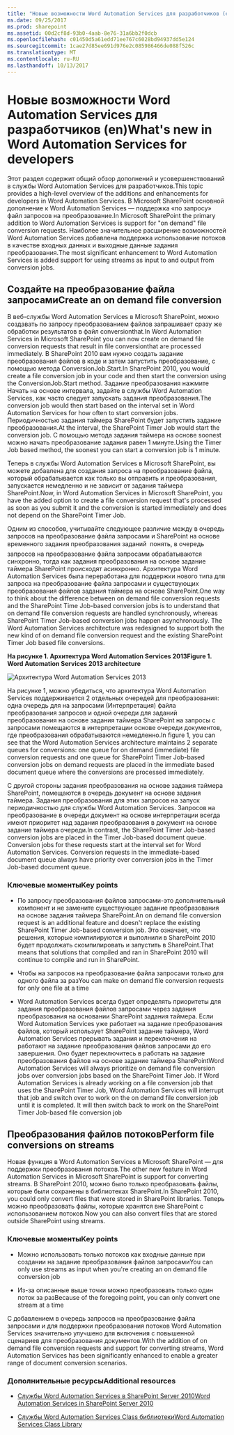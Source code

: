 ```yaml
---
title: "Новые возможности Word Automation Services для разработчиков (en)"
ms.date: 09/25/2017
ms.prod: sharepoint
ms.assetid: 00d2cf8d-93b0-4aab-8e76-31a6bb2f0dcb
ms.openlocfilehash: c01450d5a61edd71ee767c6028bd94937dd5e124
ms.sourcegitcommit: 1cae27d85ee691d976e2c085986466de088f526c
ms.translationtype: MT
ms.contentlocale: ru-RU
ms.lasthandoff: 10/13/2017
---
```

# <a name="whats-new-in-word-automation-services-for-developers"></a><span data-ttu-id="68ca9-102">Новые возможности Word Automation Services для разработчиков (en)</span><span class="sxs-lookup"><span data-stu-id="68ca9-102">What's new in Word Automation Services for developers</span></span>
<span data-ttu-id="68ca9-103">Этот раздел содержит общий обзор дополнений и усовершенствований в службы Word Automation Services для разработчиков.</span><span class="sxs-lookup"><span data-stu-id="68ca9-103">This topic provides a high-level overview of the additions and enhancements for developers in Word Automation Services.</span></span> <span data-ttu-id="68ca9-104">В Microsoft SharePoint основной дополнение к Word Automation Services — поддержка «по запросу» файл запросов на преобразование.</span><span class="sxs-lookup"><span data-stu-id="68ca9-104">In Microsoft SharePoint the primary addition to Word Automation Services is support for "on demand" file conversion requests.</span></span> <span data-ttu-id="68ca9-105">Наиболее значительное расширение возможностей Word Automation Services добавлена поддержка использование потоков в качестве входных данных и выходные данные задания преобразования.</span><span class="sxs-lookup"><span data-stu-id="68ca9-105">The most significant enhancement to Word Automation Services is added support for using streams as input to and output from conversion jobs.</span></span>
## <a name="create-an-on-demand-file-conversion"></a><span data-ttu-id="68ca9-106">Создайте на преобразование файла запросами</span><span class="sxs-lookup"><span data-stu-id="68ca9-106">Create an on demand file conversion</span></span>
<span data-ttu-id="68ca9-107"><a name="was15CreateOnDemandConversion"> </a></span><span class="sxs-lookup"><span data-stu-id="68ca9-107"><a name="was15CreateOnDemandConversion"> </a></span></span>

<span data-ttu-id="68ca9-108">В веб-службы Word Automation Services в Microsoft SharePoint, можно создавать по запросу преобразованием файлов запрашивает сразу же обработки результатов в файл conversionthat.</span><span class="sxs-lookup"><span data-stu-id="68ca9-108">In Word Automation Services in Microsoft SharePoint you can now create on demand file conversion requests that result in file conversionthat are processed immediately.</span></span> <span data-ttu-id="68ca9-109">В SharePoint 2010 вам нужно создать задание преобразования файлов в коде и затем запустить преобразование, с помощью метода ConversionJob.Start.</span><span class="sxs-lookup"><span data-stu-id="68ca9-109">In SharePoint 2010, you would create a file conversion job in your code and then start the conversion using the ConversionJob.Start method.</span></span> <span data-ttu-id="68ca9-110">Задание преобразования нажмите Начать на основе интервала, задайте в службы Word Automation Services, как часто следует запускать задания преобразования.</span><span class="sxs-lookup"><span data-stu-id="68ca9-110">The conversion job would then start based on the interval set in Word Automation Services for how often to start conversion jobs.</span></span> <span data-ttu-id="68ca9-111">Периодичностью задания таймера SharePoint будет запустить задание преобразования.</span><span class="sxs-lookup"><span data-stu-id="68ca9-111">At the interval, the SharePoint Timer Job would start the conversion job.</span></span> <span data-ttu-id="68ca9-112">С помощью метода задания таймера на основе soonest можно начать преобразование задания равен 1 минуте.</span><span class="sxs-lookup"><span data-stu-id="68ca9-112">Using the Timer Job based method, the soonest you can start a conversion job is 1 minute.</span></span> 
  
    
    
<span data-ttu-id="68ca9-113">Теперь в службы Word Automation Services в Microsoft SharePoint, вы можете добавлена для создания запроса на преобразование файла, который обрабатывается как только вы отправить и преобразования, запускается немедленно и не зависит от задания таймера SharePoint.</span><span class="sxs-lookup"><span data-stu-id="68ca9-113">Now, in Word Automation Services in Microsoft SharePoint, you have the added option to create a file conversion request that's processed as soon as you submit it and the conversion is started immediately and does not depend on the SharePoint Timer Job.</span></span> 
  
    
    
<span data-ttu-id="68ca9-p103">Одним из способов, учитывайте следующее различие между в очередь запросов на преобразование файла запросами и SharePoint на основе временного задания преобразования заданий  понять, в очередь запросов на преобразование файла запросами обрабатываются синхронно, тогда как задания преобразования на основе задание таймера SharePoint происходят асинхронно. Архитектура Word Automation Services была переработана для поддержки нового типа для запроса на преобразование файла запросами и существующих преобразования файлов задания таймера на основе SharePoint.</span><span class="sxs-lookup"><span data-stu-id="68ca9-p103">One way to think about the difference between on demand file conversion requests and the SharePoint Time Job-based conversion jobs is to understand that on demand file conversion requests are handled synchronously, whereas SharePoint Timer Job-based conversion jobs happen asynchronously. The Word Automation Services architecture was redesigned to support both the new kind of on demand file conversion request and the existing SharePoint Timer Job based file conversions.</span></span>
  
    
    

<span data-ttu-id="68ca9-116">**На рисунке 1. Архитектура Word Automation Services 2013**</span><span class="sxs-lookup"><span data-stu-id="68ca9-116">**Figure 1. Word Automation Services 2013 architecture**</span></span>

  
    
    

  
    
    
![Архитектура Word Automation Services 2013](../images/SPS15CON_WAS_Architecture.png)
  
    
    
<span data-ttu-id="68ca9-118">На рисунке 1, можно убедиться, что архитектура Word Automation Services поддерживается 2 отдельных очередей для преобразования: одна очередь для на запросами (Интерпретация) файла преобразования запросов и одной очереди для заданий преобразования на основе задания таймера SharePoint на запросы с запросами помещаются в интерпретации основе очереди документов, где преобразования обрабатываются немедленно.</span><span class="sxs-lookup"><span data-stu-id="68ca9-118">In figure 1, you can see that the Word Automation Services architecture maintains 2 separate queues for conversions: one queue for on demand (immediate) file conversion requests and one queue for SharePoint Timer Job-based conversion jobs on demand requests are placed in the immediate based document queue where the conversions are processed immediately.</span></span>
  
    
    
<span data-ttu-id="68ca9-p104">С другой стороны задания преобразования на основе задания таймера SharePoint, помещаются в очередь документ на основе задания таймера. Задания преобразования для этих запросов на запуск периодичностью для службы Word Automation Services. Запросов на преобразование в очереди документ на основе интерпретации всегда имеют приоритет над задания преобразования в документ на основе задание таймера очереди.</span><span class="sxs-lookup"><span data-stu-id="68ca9-p104">In contrast, the SharePoint Timer Job-based conversion jobs are placed in the Timer Job-based document queue. Conversion jobs for these requests start at the interval set for Word Automation Services. Conversion requests in the immediate-based document queue always have priority over conversion jobs in the Timer Job-based document queue.</span></span>
  
    
    

### <a name="key-points"></a><span data-ttu-id="68ca9-122">Ключевые моменты</span><span class="sxs-lookup"><span data-stu-id="68ca9-122">Key points</span></span>


- <span data-ttu-id="68ca9-123">По запросу преобразования файлов запросами-это дополнительный компонент и не замените существующее задание преобразования на основе задания таймера SharePoint.</span><span class="sxs-lookup"><span data-stu-id="68ca9-123">An on demand file conversion request is an additional feature and doesn't replace the existing SharePoint Timer Job-based conversion job.</span></span> <span data-ttu-id="68ca9-124">Это означает, что решения, которые компилируются и выполнили в SharePoint 2010 будет продолжать скомпилировать и запустить в SharePoint.</span><span class="sxs-lookup"><span data-stu-id="68ca9-124">That means that solutions that compiled and ran in SharePoint 2010 will continue to compile and run in SharePoint.</span></span>
    
  
- <span data-ttu-id="68ca9-125">Чтобы на запросов на преобразование файла запросами только для одного файла за раз</span><span class="sxs-lookup"><span data-stu-id="68ca9-125">You can make on demand file conversion requests for only one file at a time</span></span>
    
  
- <span data-ttu-id="68ca9-p106">Word Automation Services всегда будет определять приоритеты для задания преобразования файлов запросами через задания преобразования на основании SharePoint задания таймера. Если Word Automation Services уже работает на задание преобразования файлов, который использует SharePoint задание таймера, Word Automation Services прерывать задания и переключения на работают на задание преобразования файлов запросами до его завершения. Оно будет переключитесь в работать на задание преобразования файлов на основе задание таймера SharePoint</span><span class="sxs-lookup"><span data-stu-id="68ca9-p106">Word Automation Services will always prioritize on demand file conversion jobs over conversion jobs based on the SharePoint Timer Job. If Word Automation Services is already working on a file conversion job that uses the SharePoint Timer Job, Word Automation Services will interrupt that job and switch over to work on the on demand file conversion job until it is completed. It will then switch back to work on the SharePoint Timer Job-based file conversion job</span></span>
    
  

## <a name="perform-file-conversions-on-streams"></a><span data-ttu-id="68ca9-129">Преобразования файлов потоков</span><span class="sxs-lookup"><span data-stu-id="68ca9-129">Perform file conversions on streams</span></span>
<span data-ttu-id="68ca9-130"><a name="was15PerformStreamConversion"> </a></span><span class="sxs-lookup"><span data-stu-id="68ca9-130"><a name="was15PerformStreamConversion"> </a></span></span>

<span data-ttu-id="68ca9-131">Новая функция в Word Automation Services в Microsoft SharePoint — для поддержки преобразования потоков.</span><span class="sxs-lookup"><span data-stu-id="68ca9-131">The other new feature in Word Automation Services in Microsoft SharePoint is support for converting streams.</span></span> <span data-ttu-id="68ca9-132">В SharePoint 2010, можно было только преобразовать файлы, которые были сохранены в библиотеках SharePoint.</span><span class="sxs-lookup"><span data-stu-id="68ca9-132">In SharePoint 2010, you could only convert files that were stored in SharePoint libraries.</span></span> <span data-ttu-id="68ca9-133">Теперь можно преобразовать файлы, которые хранятся вне SharePoint с использованием потоков.</span><span class="sxs-lookup"><span data-stu-id="68ca9-133">Now you can also convert files that are stored outside SharePoint using streams.</span></span>
  
    
    

### <a name="key-points"></a><span data-ttu-id="68ca9-134">Ключевые моменты</span><span class="sxs-lookup"><span data-stu-id="68ca9-134">Key points</span></span>


- <span data-ttu-id="68ca9-135">Можно использовать только потоков как входные данные при создании на задание преобразования файлов запросами</span><span class="sxs-lookup"><span data-stu-id="68ca9-135">You can only use streams as input when you're creating an on demand file conversion job</span></span>
    
  
- <span data-ttu-id="68ca9-136">Из-за описанные выше точки можно преобразовать только один поток за раз</span><span class="sxs-lookup"><span data-stu-id="68ca9-136">Because of the foregoing point, you can only convert one stream at a time</span></span>
    
  
<span data-ttu-id="68ca9-137">С добавлением в очередь запросов на преобразование файла запросами и для поддержки преобразования потоков Word Automation Services значительно улучшено для включения с повышенной сценариев для преобразования документов.</span><span class="sxs-lookup"><span data-stu-id="68ca9-137">With the addition of on demand file conversion requests and support for converting streams, Word Automation Services has been significantly enhanced to enable a greater range of document conversion scenarios.</span></span>
  
    
    

### <a name="additional-resources"></a><span data-ttu-id="68ca9-138">Дополнительные ресурсы</span><span class="sxs-lookup"><span data-stu-id="68ca9-138">Additional resources</span></span>
<span data-ttu-id="68ca9-139"><a name="was15AdditionalResources"> </a></span><span class="sxs-lookup"><span data-stu-id="68ca9-139"><a name="was15AdditionalResources"> </a></span></span>


-  [<span data-ttu-id="68ca9-140">Службы Word Automation Services в SharePoint Server 2010</span><span class="sxs-lookup"><span data-stu-id="68ca9-140">Word Automation Services in SharePoint Server 2010</span></span>](http://msdn.microsoft.com/en-us/library/ee558278)
    
  
-  [<span data-ttu-id="68ca9-141">Службы Word Automation Services Class библиотеки</span><span class="sxs-lookup"><span data-stu-id="68ca9-141">Word Automation Services Class Library</span></span>](http://msdn.microsoft.com/en-us/library/ee559408)
    
  

